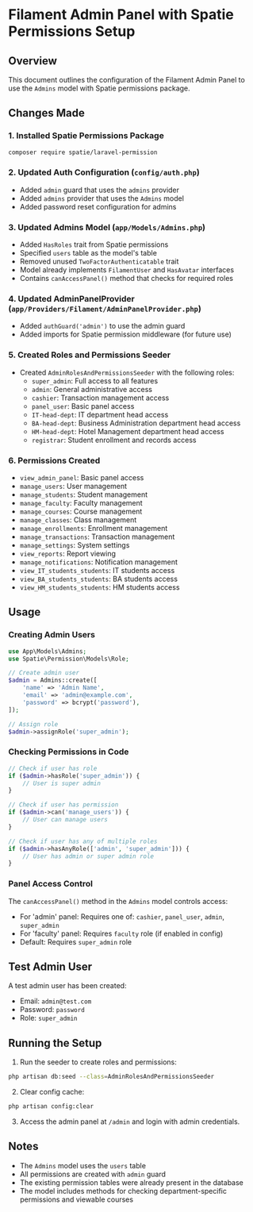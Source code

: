 # Filament Admin Panel with Spatie Permissions Setup

## Overview
This document outlines the configuration of the Filament Admin Panel to use the `Admins` model with Spatie permissions package.

## Changes Made

### 1. Installed Spatie Permissions Package
```bash
composer require spatie/laravel-permission
```

### 2. Updated Auth Configuration (`config/auth.php`)
- Added `admin` guard that uses the `admins` provider
- Added `admins` provider that uses the `Admins` model
- Added password reset configuration for admins

### 3. Updated Admins Model (`app/Models/Admins.php`)
- Added `HasRoles` trait from Spatie permissions
- Specified `users` table as the model's table
- Removed unused `TwoFactorAuthenticatable` trait
- Model already implements `FilamentUser` and `HasAvatar` interfaces
- Contains `canAccessPanel()` method that checks for required roles

### 4. Updated AdminPanelProvider (`app/Providers/Filament/AdminPanelProvider.php`)
- Added `authGuard('admin')` to use the admin guard
- Added imports for Spatie permission middleware (for future use)

### 5. Created Roles and Permissions Seeder
- Created `AdminRolesAndPermissionsSeeder` with the following roles:
  - `super_admin`: Full access to all features
  - `admin`: General administrative access
  - `cashier`: Transaction management access
  - `panel_user`: Basic panel access
  - `IT-head-dept`: IT department head access
  - `BA-head-dept`: Business Administration department head access
  - `HM-head-dept`: Hotel Management department head access
  - `registrar`: Student enrollment and records access

### 6. Permissions Created
- `view_admin_panel`: Basic panel access
- `manage_users`: User management
- `manage_students`: Student management
- `manage_faculty`: Faculty management
- `manage_courses`: Course management
- `manage_classes`: Class management
- `manage_enrollments`: Enrollment management
- `manage_transactions`: Transaction management
- `manage_settings`: System settings
- `view_reports`: Report viewing
- `manage_notifications`: Notification management
- `view_IT_students_students`: IT students access
- `view_BA_students_students`: BA students access
- `view_HM_students_students`: HM students access

## Usage

### Creating Admin Users
```php
use App\Models\Admins;
use Spatie\Permission\Models\Role;

// Create admin user
$admin = Admins::create([
    'name' => 'Admin Name',
    'email' => 'admin@example.com',
    'password' => bcrypt('password'),
]);

// Assign role
$admin->assignRole('super_admin');
```

### Checking Permissions in Code
```php
// Check if user has role
if ($admin->hasRole('super_admin')) {
    // User is super admin
}

// Check if user has permission
if ($admin->can('manage_users')) {
    // User can manage users
}

// Check if user has any of multiple roles
if ($admin->hasAnyRole(['admin', 'super_admin'])) {
    // User has admin or super admin role
}
```

### Panel Access Control
The `canAccessPanel()` method in the `Admins` model controls access:
- For 'admin' panel: Requires one of: `cashier`, `panel_user`, `admin`, `super_admin`
- For 'faculty' panel: Requires `faculty` role (if enabled in config)
- Default: Requires `super_admin` role

## Test Admin User
A test admin user has been created:
- Email: `admin@test.com`
- Password: `password`
- Role: `super_admin`

## Running the Setup
1. Run the seeder to create roles and permissions:
```bash
php artisan db:seed --class=AdminRolesAndPermissionsSeeder
```

2. Clear config cache:
```bash
php artisan config:clear
```

3. Access the admin panel at `/admin` and login with admin credentials.

## Notes
- The `Admins` model uses the `users` table
- All permissions are created with `admin` guard
- The existing permission tables were already present in the database
- The model includes methods for checking department-specific permissions and viewable courses
